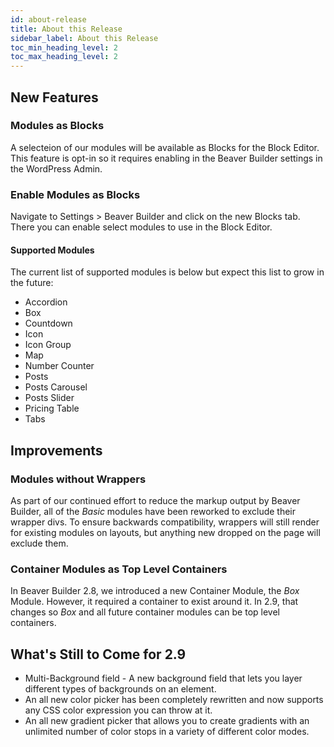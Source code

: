 ```yaml
---
id: about-release
title: About this Release
sidebar_label: About this Release
toc_min_heading_level: 2
toc_max_heading_level: 2
---
```


## New Features

### Modules as Blocks

A selecteion of our modules will be available as Blocks for the Block Editor. This feature is opt-in so it requires enabling in the Beaver Builder settings in the WordPress Admin.

### Enable Modules as Blocks

Navigate to Settings > Beaver Builder and click on the new Blocks tab. There you can enable select modules to use in the Block Editor.

#### Supported Modules

The current list of supported modules is below but expect this list to grow in the future:

- Accordion
- Box
- Countdown
- Icon
- Icon Group
- Map
- Number Counter
- Posts
- Posts Carousel
- Posts Slider
- Pricing Table
- Tabs

## Improvements

### Modules without Wrappers

As part of our continued effort to reduce the markup output by Beaver Builder, all of the _Basic_ modules have been reworked to exclude their wrapper divs. To ensure backwards compatibility, wrappers will still render for existing modules on layouts, but anything new dropped on the page will exclude them.

### Container Modules as Top Level Containers

In Beaver Builder 2.8, we introduced a new Container Module, the _Box_ Module. However, it required a container to exist around it. In 2.9, that changes so _Box_ and all future container modules can be top level containers.

## What's Still to Come for 2.9

- Multi-Background field - A new background field that lets you layer different types of backgrounds on an element.
- An all new color picker has been completely rewritten and now supports any CSS color expression you can throw at it.
- An all new gradient picker that allows you to create gradients with an unlimited number of color stops in a variety of different color modes.
